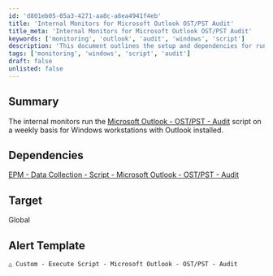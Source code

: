 ```yaml
---
id: 'd801eb05-05a3-4271-aa8c-a8ea4941f4eb'
title: 'Internal Monitors for Microsoft Outlook OST/PST Audit'
title_meta: 'Internal Monitors for Microsoft Outlook OST/PST Audit'
keywords: ['monitoring', 'outlook', 'audit', 'windows', 'script']
description: 'This document outlines the setup and dependencies for running internal monitors that execute the Microsoft Outlook OST/PST Audit script weekly on Windows workstations with Outlook installed. It includes information on the alert template and the target scope of the monitoring.'
tags: ['monitoring', 'windows', 'script', 'audit']
draft: false
unlisted: false
---
```

## Summary

The internal monitors run the [Microsoft Outlook - OST/PST - Audit](https://proval.itglue.com/DOC-5078775-8168634) script on a weekly basis for Windows workstations with Outlook installed.

## Dependencies

[EPM - Data Collection - Script - Microsoft Outlook - OST/PST - Audit](https://proval.itglue.com/DOC-5078775-8168634)

## Target

Global

## Alert Template

`△ Custom - Execute Script - Microsoft Outlook - OST/PST - Audit`







